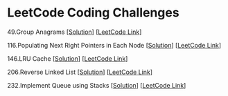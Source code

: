 # LeetCode Coding Challenges


49.Group Anagrams
[[Solution](LeetCode49.java)]
[[LeetCode Link](https://leetcode.com/problems/group-anagrams/)]

116.Populating Next Right Pointers in Each Node
[[Solution](LeetCode116.java)]
[[LeetCode Link](https://leetcode.com/problems/populating-next-right-pointers-in-each-node/)]

146.LRU Cache
[[Solution](LeetCode146.java)]
[[LeetCode Link](https://leetcode.com/problems/lru-cache/)]

206.Reverse Linked List
[[Solution](LeetCode206.java)]
[[LeetCode Link](https://leetcode.com/problems/reverse-linked-list)]

232.Implement Queue using Stacks
[[Solution](LeetCode232.java)]
[[LeetCode Link](https://leetcode.com/problems/implement-queue-using-stacks)]
